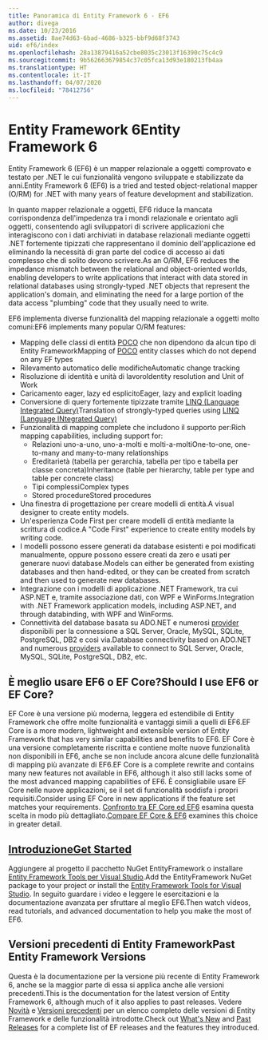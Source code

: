 ```yaml
---
title: Panoramica di Entity Framework 6 - EF6
author: divega
ms.date: 10/23/2016
ms.assetid: 8ae74d63-6bad-4686-b325-bbf9d68f3743
uid: ef6/index
ms.openlocfilehash: 28a13879416a52cbe8035c23013f16390c75c4c9
ms.sourcegitcommit: 9b562663679854c37c05fca13d93e180213fb4aa
ms.translationtype: HT
ms.contentlocale: it-IT
ms.lasthandoff: 04/07/2020
ms.locfileid: "78412756"
---
```

# <a name="entity-framework-6"></a><span data-ttu-id="26b2e-102">Entity Framework 6</span><span class="sxs-lookup"><span data-stu-id="26b2e-102">Entity Framework 6</span></span>
<span data-ttu-id="26b2e-103">Entity Framework 6 (EF6) è un mapper relazionale a oggetti comprovato e testato per .NET le cui funzionalità vengono sviluppate e stabilizzate da anni.</span><span class="sxs-lookup"><span data-stu-id="26b2e-103">Entity Framework 6 (EF6) is a tried and tested object-relational mapper (O/RM) for .NET with many years of feature development and stabilization.</span></span>

<span data-ttu-id="26b2e-104">In quanto mapper relazionale a oggetti, EF6 riduce la mancata corrispondenza dell'impedenza tra i mondi relazionale e orientato agli oggetti, consentendo agli sviluppatori di scrivere applicazioni che interagiscono con i dati archiviati in database relazionali mediante oggetti .NET fortemente tipizzati che rappresentano il dominio dell'applicazione ed eliminando la necessità di gran parte del codice di accesso ai dati complesso che di solito devono scrivere.</span><span class="sxs-lookup"><span data-stu-id="26b2e-104">As an O/RM, EF6 reduces the impedance mismatch between the relational and object-oriented worlds, enabling developers to write applications that interact with data stored in relational databases using strongly-typed .NET objects that represent the application's domain, and eliminating the need for a large portion of the data access "plumbing" code that they usually need to write.</span></span>

<span data-ttu-id="26b2e-105">EF6 implementa diverse funzionalità del mapping relazionale a oggetti molto comuni:</span><span class="sxs-lookup"><span data-stu-id="26b2e-105">EF6 implements many popular O/RM features:</span></span>
- <span data-ttu-id="26b2e-106">Mapping delle classi di entità [POCO](xref:ef6/resources/glossary#poco) che non dipendono da alcun tipo di Entity Framework</span><span class="sxs-lookup"><span data-stu-id="26b2e-106">Mapping of [POCO](xref:ef6/resources/glossary#poco) entity classes which do not depend on any EF types</span></span>
- <span data-ttu-id="26b2e-107">Rilevamento automatico delle modifiche</span><span class="sxs-lookup"><span data-stu-id="26b2e-107">Automatic change tracking</span></span>
- <span data-ttu-id="26b2e-108">Risoluzione di identità e unità di lavoro</span><span class="sxs-lookup"><span data-stu-id="26b2e-108">Identity resolution and Unit of Work</span></span>
- <span data-ttu-id="26b2e-109">Caricamento eager, lazy ed esplicito</span><span class="sxs-lookup"><span data-stu-id="26b2e-109">Eager, lazy and explicit loading</span></span>
- <span data-ttu-id="26b2e-110">Conversione di query fortemente tipizzate tramite [LINQ (Language Integrated Query)](https://aka.ms/AA6hsvu)</span><span class="sxs-lookup"><span data-stu-id="26b2e-110">Translation of strongly-typed queries using [LINQ (Language INtegrated Query)](https://aka.ms/AA6hsvu)</span></span>
- <span data-ttu-id="26b2e-111">Funzionalità di mapping complete che includono il supporto per:</span><span class="sxs-lookup"><span data-stu-id="26b2e-111">Rich mapping capabilities, including support for:</span></span>
  - <span data-ttu-id="26b2e-112">Relazioni uno-a-uno, uno-a-molti e molti-a-molti</span><span class="sxs-lookup"><span data-stu-id="26b2e-112">One-to-one, one-to-many and many-to-many relationships</span></span>
  - <span data-ttu-id="26b2e-113">Ereditarietà (tabella per gerarchia, tabella per tipo e tabella per classe concreta)</span><span class="sxs-lookup"><span data-stu-id="26b2e-113">Inheritance (table per hierarchy, table per type and table per concrete class)</span></span>
  - <span data-ttu-id="26b2e-114">Tipi complessi</span><span class="sxs-lookup"><span data-stu-id="26b2e-114">Complex types</span></span>
  - <span data-ttu-id="26b2e-115">Stored procedure</span><span class="sxs-lookup"><span data-stu-id="26b2e-115">Stored procedures</span></span>
- <span data-ttu-id="26b2e-116">Una finestra di progettazione per creare modelli di entità.</span><span class="sxs-lookup"><span data-stu-id="26b2e-116">A visual designer to create entity models.</span></span>
- <span data-ttu-id="26b2e-117">Un'esperienza Code First per creare modelli di entità mediante la scrittura di codice.</span><span class="sxs-lookup"><span data-stu-id="26b2e-117">A "Code First" experience to create entity models by writing code.</span></span>
- <span data-ttu-id="26b2e-118">I modelli possono essere generati da database esistenti e poi modificati manualmente, oppure possono essere creati da zero e usati per generare nuovi database.</span><span class="sxs-lookup"><span data-stu-id="26b2e-118">Models can either be generated from existing databases and then hand-edited, or they can be created from scratch and then used to generate new databases.</span></span>
- <span data-ttu-id="26b2e-119">Integrazione con i modelli di applicazione .NET Framework, tra cui ASP.NET e, tramite associazione dati, con WPF e WinForms.</span><span class="sxs-lookup"><span data-stu-id="26b2e-119">Integration with .NET Framework application models, including ASP.NET, and through databinding, with WPF and WinForms.</span></span>
- <span data-ttu-id="26b2e-120">Connettività del database basata su ADO.NET e numerosi [provider](xref:ef6/fundamentals/providers/index) disponibili per la connessione a SQL Server, Oracle, MySQL, SQLite, PostgreSQL, DB2 e così via.</span><span class="sxs-lookup"><span data-stu-id="26b2e-120">Database connectivity based on ADO.NET and numerous [providers](xref:ef6/fundamentals/providers/index) available to connect to SQL Server, Oracle, MySQL, SQLite, PostgreSQL, DB2, etc.</span></span>

## <a name="should-i-use-ef6-or-ef-core"></a><span data-ttu-id="26b2e-121">È meglio usare EF6 o EF Core?</span><span class="sxs-lookup"><span data-stu-id="26b2e-121">Should I use EF6 or EF Core?</span></span>

<span data-ttu-id="26b2e-122">EF Core è una versione più moderna, leggera ed estendibile di Entity Framework che offre molte funzionalità e vantaggi simili a quelli di EF6.</span><span class="sxs-lookup"><span data-stu-id="26b2e-122">EF Core is a more modern, lightweight and extensible version of Entity Framework that has very similar capabilities and benefits to EF6.</span></span>
<span data-ttu-id="26b2e-123">EF Core è una versione completamente riscritta e contiene molte nuove funzionalità non disponibili in EF6, anche se non include ancora alcune delle funzionalità di mapping più avanzate di EF6.</span><span class="sxs-lookup"><span data-stu-id="26b2e-123">EF Core is a complete rewrite and contains many new features not available in EF6, although it also still lacks some of the most advanced mapping capabilities of EF6.</span></span>
<span data-ttu-id="26b2e-124">È consigliabile usare EF Core nelle nuove applicazioni, se il set di funzionalità soddisfa i propri requisiti.</span><span class="sxs-lookup"><span data-stu-id="26b2e-124">Consider using EF Core in new applications if the feature set matches your requirements.</span></span>
<span data-ttu-id="26b2e-125">[Confronto tra EF Core ed EF6](xref:efcore-and-ef6/index) esamina questa scelta in modo più dettagliato.</span><span class="sxs-lookup"><span data-stu-id="26b2e-125">[Compare EF Core & EF6](xref:efcore-and-ef6/index) examines this choice in greater detail.</span></span>

## <a name="get-started"></a>[<span data-ttu-id="26b2e-126">Introduzione</span><span class="sxs-lookup"><span data-stu-id="26b2e-126">Get Started</span></span>](xref:ef6/get-started)

<span data-ttu-id="26b2e-127">Aggiungere al progetto il pacchetto NuGet EntityFramework o installare [Entity Framework Tools per Visual Studio](https://aka.ms/AA6i8c5).</span><span class="sxs-lookup"><span data-stu-id="26b2e-127">Add the EntityFramework NuGet package to your project or install the [Entity Framework Tools for Visual Studio](https://aka.ms/AA6i8c5).</span></span> <span data-ttu-id="26b2e-128">In seguito guardare i video e leggere le esercitazioni e la documentazione avanzata per sfruttare al meglio EF6.</span><span class="sxs-lookup"><span data-stu-id="26b2e-128">Then watch videos, read tutorials, and advanced documentation to help you make the most of EF6.</span></span>

## <a name="past-entity-framework-versions"></a><span data-ttu-id="26b2e-129">Versioni precedenti di Entity Framework</span><span class="sxs-lookup"><span data-stu-id="26b2e-129">Past Entity Framework Versions</span></span>

<span data-ttu-id="26b2e-130">Questa è la documentazione per la versione più recente di Entity Framework 6, anche se la maggior parte di essa si applica anche alle versioni precedenti.</span><span class="sxs-lookup"><span data-stu-id="26b2e-130">This is the documentation for the latest version of Entity Framework 6, although much of it also applies to past releases.</span></span>
<span data-ttu-id="26b2e-131">Vedere [Novità](xref:ef6/what-is-new/index) e [Versioni precedenti](xref:ef6/what-is-new/past-releases) per un elenco completo delle versioni di Entity Framework e delle funzionalità introdotte.</span><span class="sxs-lookup"><span data-stu-id="26b2e-131">Check out [What's New](xref:ef6/what-is-new/index) and [Past Releases](xref:ef6/what-is-new/past-releases) for a complete list of EF releases and the features they introduced.</span></span>
